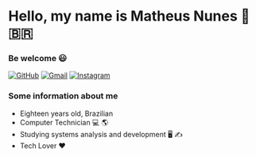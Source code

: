 # Hello, my name is Matheus Nunes 👋 🇧🇷
### Be welcome 😃
[![GitHub](https://img.shields.io/badge/-GitHub-blue?style=plastic&logo=github)](https://github.com/MatheusNunes133)
[![Gmail](https://img.shields.io/badge/-Gmail-orange?style=plastic&logo=gmail)](https://mail.google.com/mail/u/0/#search/matheusmiguel6%40gmail.com)
[![Instagram](https://img.shields.io/badge/-Instagram-yellow?style=plastic&logo=instagram)](https://www.instagram.com/matheuss_nunes_/)
### Some information about me
* Eighteen years old, Brazilian
* Computer Technician 💻 🌎
* Studying systems analysis and development 🖥️ ✍️
* Tech Lover ♥️
<!--
**MatheusNunes133/MatheusNunes133** is a ✨ _special_ ✨ repository because its `README.md` (this file) appears on your GitHub profile.

Here are some ideas to get you started:

- 🔭 I’m currently working on ...
- 🌱 I’m currently learning ...
- 👯 I’m looking to collaborate on ...
- 🤔 I’m looking for help with ...
- 💬 Ask me about ...
- 📫 How to reach me: ...
- 😄 Pronouns: ...
- ⚡ Fun fact: ...
-->
